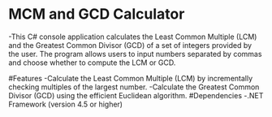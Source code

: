 # MCM and GCD Calculator
-This C# console application calculates the Least Common Multiple (LCM) and the Greatest Common Divisor (GCD) of a set of integers provided by the user. The program allows users to input numbers separated by commas and choose whether to compute the LCM or GCD.

#Features
-Calculate the Least Common Multiple (LCM) by incrementally checking multiples of the largest number.
-Calculate the Greatest Common Divisor (GCD) using the efficient Euclidean algorithm.
#Dependencies
-.NET Framework (version 4.5 or higher)
